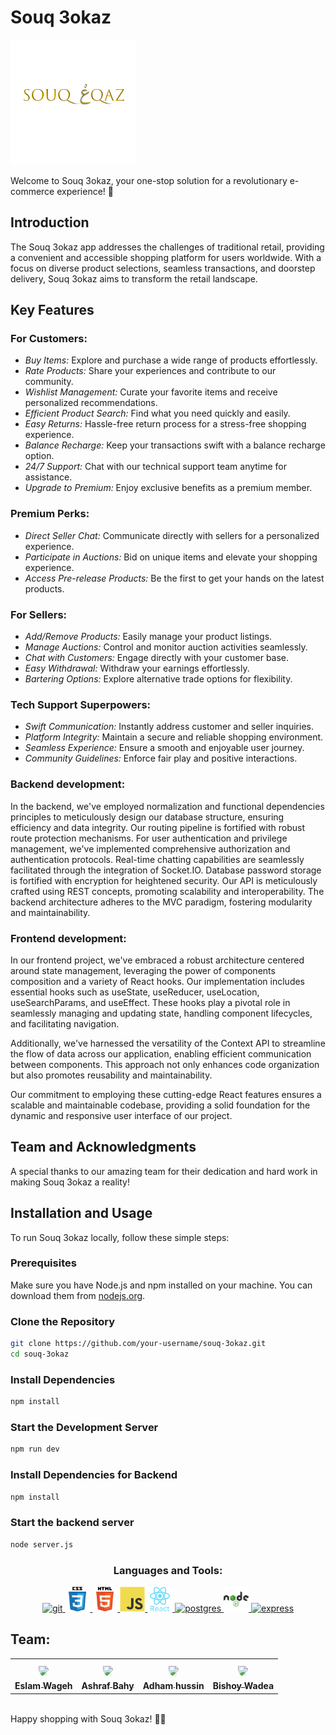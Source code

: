 # Souq 3okaz

![Souq 3okaz Logo](/images/logo.png)



Welcome to Souq 3okaz, your one-stop solution for a revolutionary e-commerce experience! 🚀

## Introduction

The Souq 3okaz app addresses the challenges of traditional retail, providing a convenient and accessible shopping platform for users worldwide. With a focus on diverse product selections, seamless transactions, and doorstep delivery, Souq 3okaz aims to transform the retail landscape.

## Key Features

### For Customers:

- *Buy Items:* Explore and purchase a wide range of products effortlessly.
- *Rate Products:* Share your experiences and contribute to our community.
- *Wishlist Management:* Curate your favorite items and receive personalized recommendations.
- *Efficient Product Search:* Find what you need quickly and easily.
- *Easy Returns:* Hassle-free return process for a stress-free shopping experience.
- *Balance Recharge:* Keep your transactions swift with a balance recharge option.
- *24/7 Support:* Chat with our technical support team anytime for assistance.
- *Upgrade to Premium:* Enjoy exclusive benefits as a premium member.

### Premium Perks:

- *Direct Seller Chat:* Communicate directly with sellers for a personalized experience.
- *Participate in Auctions:* Bid on unique items and elevate your shopping experience.
- *Access Pre-release Products:* Be the first to get your hands on the latest products.

### For Sellers:

- *Add/Remove Products:* Easily manage your product listings.
- *Manage Auctions:* Control and monitor auction activities seamlessly.
- *Chat with Customers:* Engage directly with your customer base.
- *Easy Withdrawal:* Withdraw your earnings effortlessly.
- *Bartering Options:* Explore alternative trade options for flexibility.

### Tech Support Superpowers:

- *Swift Communication:* Instantly address customer and seller inquiries.
- *Platform Integrity:* Maintain a secure and reliable shopping environment.
- *Seamless Experience:* Ensure a smooth and enjoyable user journey.
- *Community Guidelines:* Enforce fair play and positive interactions.

### Backend development:
In the backend, we've employed normalization and functional dependencies principles to meticulously design our database structure, ensuring efficiency and data integrity. Our routing pipeline is fortified with robust route protection mechanisms. For user authentication and privilege management, we've implemented comprehensive authorization and authentication protocols. Real-time chatting capabilities are seamlessly facilitated through the integration of Socket.IO. Database password storage is fortified with encryption for heightened security. Our API is meticulously crafted using REST concepts, promoting scalability and interoperability. The backend architecture adheres to the MVC paradigm, fostering modularity and maintainability.

### Frontend development:
In our frontend project, we've embraced a robust architecture centered around state management, leveraging the power of components composition and a variety of React hooks. Our implementation includes essential hooks such as useState, useReducer, useLocation, useSearchParams, and useEffect. These hooks play a pivotal role in seamlessly managing and updating state, handling component lifecycles, and facilitating navigation.

Additionally, we've harnessed the versatility of the Context API to streamline the flow of data across our application, enabling efficient communication between components. This approach not only enhances code organization but also promotes reusability and maintainability.

Our commitment to employing these cutting-edge React features ensures a scalable and maintainable codebase, providing a solid foundation for the dynamic and responsive user interface of our project.

## Team and Acknowledgments

A special thanks to our amazing team for their dedication and hard work in making Souq 3okaz a reality!

## Installation and Usage

To run Souq 3okaz locally, follow these simple steps:

### Prerequisites

Make sure you have Node.js and npm installed on your machine. You can download them from [nodejs.org](https://nodejs.org/).

### Clone the Repository

```bash
git clone https://github.com/your-username/souq-3okaz.git
cd souq-3okaz
```

### Install Dependencies
```bash
npm install
```

### Start the Development Server
```bash
npm run dev
```

### Install Dependencies for Backend
```bash
npm install
```

### Start the backend server
```bash
node server.js
```

<h3 align="center">Languages and Tools:</h3>
<p align="center"> <a href="https://git-scm.com/" target="_blank" rel="noreferrer"> <img src="https://www.vectorlogo.zone/logos/git-scm/git-scm-icon.svg" alt="git" width="40" height="40"/> </a><a href="https://www.w3schools.com/css/" target="_blank" rel="noreferrer"> <img src="https://raw.githubusercontent.com/devicons/devicon/master/icons/css3/css3-original-wordmark.svg" alt="css3" width="40" height="40"/> </a>  <a href="https://www.w3.org/html/" target="_blank" rel="noreferrer"> <img src="https://raw.githubusercontent.com/devicons/devicon/master/icons/html5/html5-original-wordmark.svg" alt="html5" width="40" height="40"/> </a> <a href="https://developer.mozilla.org/en-US/docs/Web/JavaScript" target="_blank" rel="noreferrer"> <img src="https://raw.githubusercontent.com/devicons/devicon/master/icons/javascript/javascript-original.svg" alt="javascript" width="40" height="40"/> </a> <a href="https://reactjs.org/" target="_blank" rel="noreferrer"> <img src="https://raw.githubusercontent.com/devicons/devicon/master/icons/react/react-original-wordmark.svg" alt="react" width="40" height="40"/> </a><a href="https://www.postgres.com/" target="_blank" rel="noreferrer"> <img src="https://www.postgresql.org/media/img/about/press/elephant.png" alt="postgres" width="40" height="40"/> </a> <a href="https://nodejs.org" target="_blank" rel="noreferrer"> <img src="https://raw.githubusercontent.com/devicons/devicon/master/icons/nodejs/nodejs-original-wordmark.svg" alt="nodejs" width="40" height="40"/> </a> <a href="https://express.org" target="_blank" rel="noreferrer"> <img src="https://camo.githubusercontent.com/9a7ab76e5dc3321235fbf1e3bffbd20b2e819bd46ac5ca31ad5ccff369bf921d/68747470733a2f2f696d672e736869656c64732e696f2f62616467652f457870726573732e6a732d3430344435393f7374796c653d666f722d7468652d6261646765" alt="express" width="80" height="40"/> </a> </p>


## Team: 
<table align='center'>
<tr>
    <td align="center" style="word-wrap: break-word; width: 150.0; height: 150.0">
        <a href=https://github.com/eslamwageh>
            <img src=https://avatars.githubusercontent.com/u/53353517?v=4 width="100;"  style="border-radius:50%;align-items:center;justify-content:center;overflow:hidden;padding-top:10px">
            <br />
            <sub style="font-size:14px"><b>Eslam Wageh</b></sub>
        </a>
    </td>
    <td align="center" style="word-wrap: break-word; width: 150.0; height: 150.0">
        <a href=https://github.com/Ashraf-Bahy>
            <img src=https://avatars.githubusercontent.com/u/111181298?v=4 width="100;"  style="border-radius:50%;align-items:center;justify-content:center;overflow:hidden;padding-top:10px">
            <br />
            <sub style="font-size:14px"><b>Ashraf Bahy</b></sub>
        </a>
    </td>
    <td align="center" style="word-wrap: break-word; width: 150.0; height: 150.0">
        <a href=https://github.com/Adham-hussin>
            <img src=https://avatars.githubusercontent.com/u/67987638?v=4 width="100;"  style="border-radius:50%;align-items:center;justify-content:center;overflow:hidden;padding-top:10px">
            <br />
            <sub style="font-size:14px"><b>Adham hussin</b></sub>
        </a>
    </td>
    <td align="center" style="word-wrap: break-word; width: 150.0; height: 150.0">
        <a href=https://github.com/Bishoywadea>
            <img src=https://avatars.githubusercontent.com/u/108888519?v=4 width="100;"  style="border-radius:50%;align-items:center;justify-content:center;overflow:hidden;padding-top:10px">
            <br />
            <sub style="font-size:14px"><b>Bishoy Wadea</b></sub>
        </a>
    </td>
</tr>
</table>
<br />
Happy shopping with Souq 3okaz! 🛒🌟
<br />
